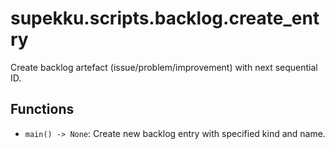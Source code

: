 # supekku.scripts.backlog.create_entry

Create backlog artefact (issue/problem/improvement) with next sequential ID.

## Functions

- `main() -> None`: Create new backlog entry with specified kind and name.
